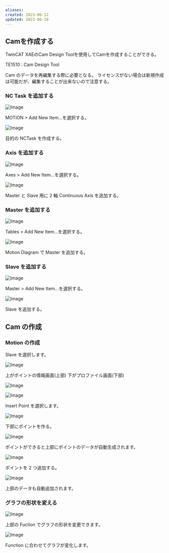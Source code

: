 ```yaml
---
aliases: 
created: 2023-06-12
updated: 2023-06-20
---
```

## Camを作成する

TwinCAT XAEのCam Design Toolを使用してCamを作成することができる。

TE1510 : Cam Design Tool

Cam のデータを再編集する際に必要となる。
ライセンスがない場合は新規作成は可能だが、編集することが出来ないので注意する。

### NC Task を追加する

![Image](assets/Make_Cam_01.png)

MOTION > Add New Item...を選択する。

![Image](assets/Make_Cam_02.png)

目的の NCTask を作成する。

### Axis を追加する

![Image](assets/Make_Cam_03.png)

Axes > Add New Item...を選択する。

![Image](assets/Make_Cam_04.png)

Master と Slave 用に 2 軸 Continuous Axis を追加する。

### Master を追加する

![Image](assets/Make_Cam_05.png)

Tables > Add New Item...を選択する。

![Image](assets/Make_Cam_06.png) 

Motion Diagram で Master を追加する。

### Slave を追加する

![Image](assets/Make_Cam_07.png)

Master > Add New Item...を選択する。

![Image](assets/Make_Cam_08.png)

Slave を追加する。

## Cam の作成

### Motion の作成

Slave を選択します。

![Image](assets/Make_Cam_09.png)  

上がポイントの情報画面(上部)
下がプロファイル画面(下部)

![Image](assets/Make_Cam_10.png)

![Image](assets/Make_Cam_11.png)

Insert Point を選択します。

![Image](assets/Make_Cam_12.png)

下部にポイントを作る。

![Image](assets/Make_Cam_13.png)

ポイントができると上部にポイントのデータが自動生成されます。

![Image](assets/Make_Cam_14.png)

ポイントを 2 つ追加する。

![Image](assets/Make_Cam_15.png)

上部のデータも自動追加されます。

### グラフの形状を変える

![Image](assets/Make_Cam_16.png)

上部の Fuction でグラフの形状を変更できます。

![Image](assets/Make_Cam_17.png)

Function に合わせてグラフが変化します。
